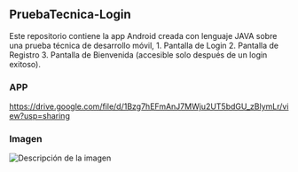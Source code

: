 ## PruebaTecnica-Login
Este repositorio contiene la app Android creada con lenguaje JAVA sobre una prueba técnica de desarrollo móvil, 1. Pantalla de Login 2. Pantalla de Registro 3. Pantalla de Bienvenida (accesible solo después de un login exitoso).


### APP

https://drive.google.com/file/d/1Bzg7hEFmAnJ7MWju2UT5bdGU_zBlymLr/view?usp=sharing

### Imagen
![Descripción de la imagen](.https://i.imgur.com/sxG5HQD.png)
